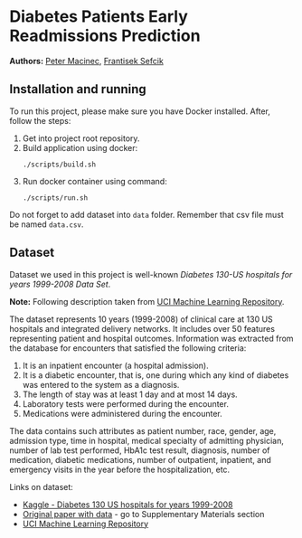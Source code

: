 # Diabetes Patients Early Readmissions Prediction

**Authors:** [Peter Macinec](https://github.com/pmacinec), [Frantisek Sefcik](https://github.com/FrantisekSefcik)

## Installation and running

To run this project, please make sure you have Docker installed. After, follow the steps:
1. Get into project root repository.
1. Build application using docker:
    ```
    ./scripts/build.sh
    ```
1. Run docker container using command: 
    ```
    ./scripts/run.sh
    ```

Do not forget to add dataset into `data` folder. Remember that csv file must be named `data.csv`.


## Dataset

Dataset we used in this project is well-known *Diabetes 130-US hospitals for years 1999-2008 Data Set*.

**Note:** Following description taken from [UCI Machine Learning Repository](https://archive.ics.uci.edu/ml/datasets/Diabetes+130-US+hospitals+for+years+1999-2008).

The dataset represents 10 years (1999-2008) of clinical care at 130 US hospitals and integrated delivery networks. It includes over 50 features representing patient and hospital outcomes. Information was extracted from the database for encounters that satisfied the following criteria:

1. It is an inpatient encounter (a hospital admission).
2. It is a diabetic encounter, that is, one during which any kind of diabetes was entered to the system as a diagnosis.
3. The length of stay was at least 1 day and at most 14 days.
4. Laboratory tests were performed during the encounter.
5. Medications were administered during the encounter.

The data contains such attributes as patient number, race, gender, age, admission type, time in hospital, medical specialty of admitting physician, number of lab test performed, HbA1c test result, diagnosis, number of medication, diabetic medications, number of outpatient, inpatient, and emergency visits in the year before the hospitalization, etc.

Links on dataset:
* [Kaggle - Diabetes 130 US hospitals for years 1999-2008](https://www.kaggle.com/brandao/diabetes)
* [Original paper with data](https://www.hindawi.com/journals/bmri/2014/781670/) - go to Supplementary Materials section 
* [UCI Machine Learning Repository](https://archive.ics.uci.edu/ml/datasets/Diabetes+130-US+hospitals+for+years+1999-2008)
